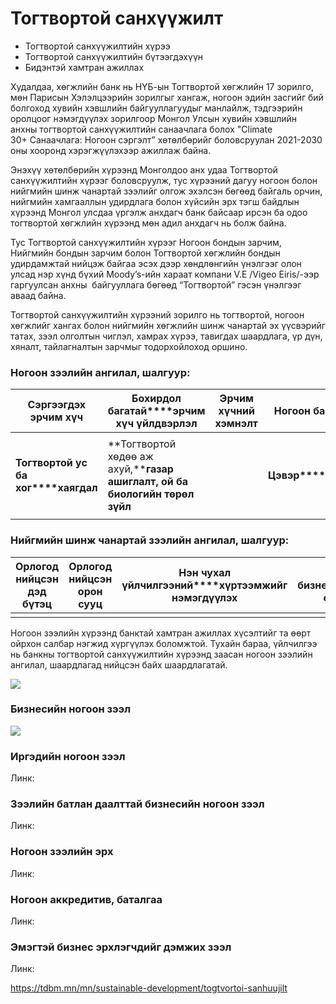 # Тогтвортой санхүүжилт 


 

* Тогтвортой санхүүжилтийн хүрээ
* Тогтвортой санхүүжилтийн бүтээгдэхүүн
* Бидэнтэй хамтран ажиллах

Худалдаа, хөгжлийн банк нь НҮБ-ын Тогтвортой хөгжлийн 17 зорилго, мөн Парисын Хэлэлцээрийн зорилгыг хангаж, ногоон эдийн засгийг бий болгоход хувийн хэвшлийн байгууллагуудыг манлайлж, тэдгээрийн оролцоог нэмэгдүүлэх зорилгоор Монгол Улсын хувийн хэвшлийн анхны тогтвортой санхүүжилтийн санаачлага болох "Climate 30+ Cанаачлага: Ногоон сэргэлт” хөтөлбөрийг боловсруулан 2021-2030 оны хооронд хэрэгжүүлэхээр ажиллаж байна.

Энэхүү хөтөлбөрийн хүрээнд Монголдоо анх удаа Тогтвортой санхүүжилтийн хүрээг боловсруулж, тус хүрээний дагуу ногоон болон нийгмийн шинж чанартай зээлийг олгож эхэлсэн бөгөөд байгаль орчин, нийгмийн хамгааллын удирдлага болон хүйсийн эрх тэгш байдлын хүрээнд Монгол улсдаа үргэлж анхдагч банк байсаар ирсэн ба одоо тогтвортой хөгжлийн хүрээнд мөн адил анхдагч нь болж байна.

Тус Тогтвортой санхүүжилтийн хүрээг Ногоон бондын зарчим, Нийгмийн бондын зарчим болон Тогтвортой хөгжлийн бондын удирдамжтай нийцэж байгаа эсэх дээр хөндлөнгийн үнэлгээг олон улсад нэр хүнд бүхий Moody’s-ийн хараат компани V.E /Vigeo Eiris/-ээр гаргуулсан анхны  байгууллага бөгөөд “Тогтвортой” гэсэн үнэлгээг аваад байна.

Тогтвортой санхүүжилтийн хүрээний зорилго нь тогтвортой, ногоон хөгжлийг хангах болон нийгмийн хөгжлийн шинж чанартай эх үүсвэрийг татах, зээл олголтын чиглэл, хамрах хүрээ, тавигдах шаардлага, үр дүн, хяналт, тайлагналтын зарчмыг тодорхойлоход оршино.

### Ногоон зээлийн ангилал, шалгуур:

| **Сэргээгдэх эрчим хүч** | **Бохирдол багатай****эрчим хүч үйлдвэрлэл** | **Эрчим хүчний хэмнэлт** | **Ногоон барилга** |
| --- | --- | --- | --- |
|  |  |  |  |
| **Тогтвортой ус ба хог****хаягдал** | **Тогтвортой хөдөө аж ахуй,****газар ашиглалт, ой ба биологийн төрөл зүйл** | | **Цэвэр****тээвэр** |
|  |  | |  |

### Нийгмийн шинж чанартай зээлийн ангилал, шалгуур:

| **Орлогод нийцсэн дэд бүтэц** | **Орлогод нийцсэн орон сууц** | **Нэн чухал үйлчилгээний****хүртээмжийг нэмэгдүүлэх** | **Жижиг, дунд бизнес****эрхлэгчдийг санхүүжүүлэх** |
| --- | --- | --- | --- |
|  |  |  |  |



Ногоон зээлийн хүрээнд банктай хамтран ажиллах хүсэлтийг та өөрт ойрхон салбар нэгжид хүргүүлэх боломжтой. Тухайн бараа, үйлчилгээ нь банкны тогтвортой санхүүжилтийн хүрээнд заасан ногоон зээлийн ангилал, шаардлагад нийцсэн байх шаардлагатай.

[![](/sites/default/files/inline-images/hamtrah.png)](/mn/branches)





 
### Бизнесийн ногоон зээл

[![](/sites/default/files/inline-images/20200506-02_1.png)](/node/536)







### Иргэдийн ногоон зээл

Линк:







### Зээлийн батлан даалттай бизнесийн ногоон зээл

Линк:







### Ногоон зээлийн эрх

Линк:







### Ногоон аккредитив, баталгаа

Линк:







### Эмэгтэй бизнес эрхлэгчдийг дэмжих зээл

Линк:

















https://tdbm.mn/mn/sustainable-development/togtvortoi-sanhuujilt

